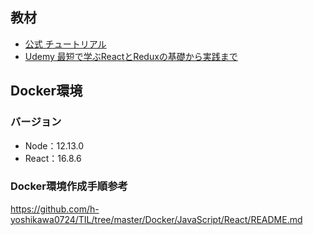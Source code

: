 ## 教材
- [公式 チュートリアル](https://ja.reactjs.org/tutorial/tutorial.html)
- [Udemy 最短で学ぶReactとReduxの基礎から実践まで](https://www.udemy.com/react-redux-from-beginning/)

## Docker環境
### バージョン
- Node：12.13.0
- React：16.8.6

### Docker環境作成手順参考
https://github.com/h-yoshikawa0724/TIL/tree/master/Docker/JavaScript/React/README.md